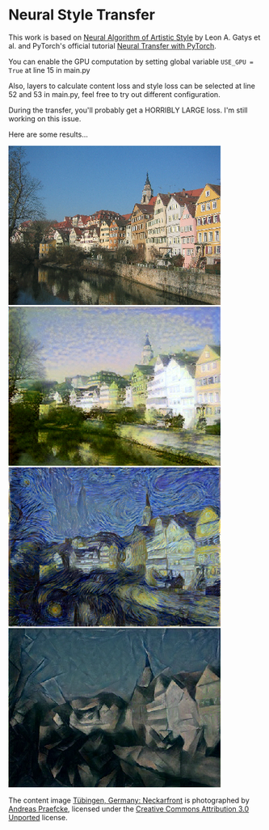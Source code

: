 # Neural Style Transfer

This work is based on [Neural Algorithm of Artistic Style](https://arxiv.org/abs/1508.06576) by Leon A. Gatys et al. and PyTorch's official tutorial [Neural Transfer with PyTorch](http://pytorch.org/tutorials/advanced/neural_style_tutorial.html).

You can enable the GPU computation by setting global variable ```USE_GPU = True``` at line 15 in main.py

Also, layers to calculate content loss and style loss can be selected at line 52 and 53 in main.py, feel free to try out different configuration.

During the transfer, you'll probably get a HORRIBLY LARGE loss. I'm still working on this issue.

Here are some results...

![tuebingen neckarfront](thumbnails/tuebingen_neckarfront.png) ![tuebingen neckarfront with Monet style](thumbnails/tuebingen_neckarfront_monet.png) ![tuebingen neckarfront with van Gogh style](thumbnails/tuebingen_neckarfront_van_gogh.png) ![tuebingen neckarfront with Picasso style](thumbnails/tuebingen_neckarfront_picasso.png)

The content image [Tübingen, Germany: Neckarfront](https://commons.wikimedia.org/wiki/File:Tuebingen_Neckarfront.jpg) is photographed by [Andreas Praefcke](https://commons.wikimedia.org/wiki/User:AndreasPraefcke), licensed under the [Creative Commons Attribution 3.0 Unported](https://creativecommons.org/licenses/by/3.0/deed.en) license.
